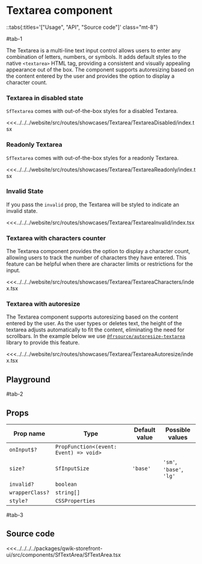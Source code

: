 # Textarea component

::tabs{:titles='["Usage", "API", "Source code"]' class="mt-8"}

#tab-1

The Textarea is a multi-line text input control allows users to enter any combination of letters, numbers, or symbols. It adds default styles to the native `<textarea>` HTML tag, providing a consistent and visually appealing appearance out of the box. The component supports autoresizing based on the content entered by the user and provides the option to display a character count.

### Textarea in disabled state

`SfTextarea` comes with out-of-the-box styles for a disabled Textarea.

<Showcase showcase-name="Textarea/TextareaDisabled">

<<<../../../website/src/routes/showcases/Textarea/TextareaDisabled/index.tsx

</Showcase>

### Readonly Textarea

`SfTextarea` comes with out-of-the-box styles for a readonly Textarea.

<Showcase showcase-name="Textarea/TextareaReadonly">

<<<../../../website/src/routes/showcases/Textarea/TextareaReadonly/index.tsx

</Showcase>

### Invalid State

If you pass the `invalid` prop, the Textarea will be styled to indicate an invalid state.

<Showcase showcase-name="Textarea/TextareaInvalid" style="min-height: 200px;">

<<<../../../website/src/routes/showcases/Textarea/TextareaInvalid/index.tsx

</Showcase>

### Textarea with characters counter

The Textarea component provides the option to display a character count, allowing users to track the number of characters they have entered. This feature can be helpful when there are character limits or restrictions for the input.

<Showcase showcase-name="Textarea/TextareaCharacters">

<<<../../../website/src/routes/showcases/Textarea/TextareaCharacters/index.tsx

</Showcase>

### Textarea with autoresize

The Textarea component supports autoresizing based on the content entered by the user. As the user types or deletes text, the height of the textarea adjusts automatically to fit the content, eliminating the need for scrollbars. In the example below we use [`@frsource/autoresize-textarea`](https://www.frsource.org/autoresize-textarea/) library to provide this feature.

<Showcase showcase-name="Textarea/TextareaAutoresize">

<<<../../../website/src/routes/showcases/Textarea/TextareaAutoresize/index.tsx

</Showcase>

<!--
## Accessibility notes

Textarea is multi-line input, so Return or Enter key inserts a line break.
 -->

## Playground

<Generate class="playground" style="height: 800px;" />

#tab-2

## Props

| Prop name       | Type                                   | Default value | Possible values          |
| --------------- | -------------------------------------- | ------------- | ------------------------ |
| `onInput$?`     | `PropFunction<(event: Event) => void>` |               |                          |
| `size?`         | `SfInputSize`                          | `'base'`      | `'sm'`, `'base'`, `'lg'` |
| `invalid?`      | `boolean`                              |               |                          |
| `wrapperClass?` | `string[]`                             |               |                          |
| `style?`        | `CSSProperties`                        |               |                          |

#tab-3

## Source code

<<<../../../../packages/qwik-storefront-ui/src/components/SfTextArea/SfTextArea.tsx
